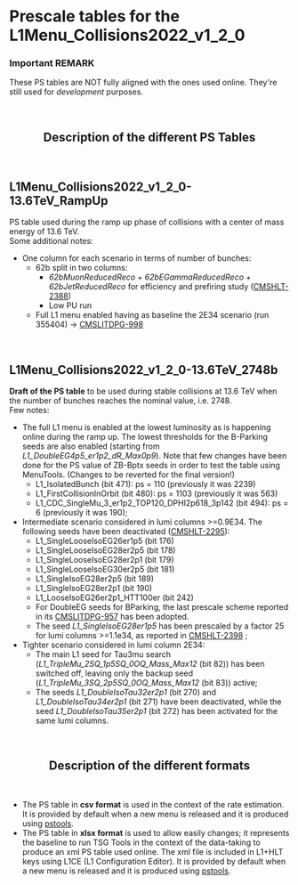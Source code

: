 # Prescale tables for the L1Menu_Collisions2022_v1_2_0

### Important REMARK
These PS tables are NOT fully aligned with the ones used online. They're still used for _development_ purposes.

<br/>

<h2 align="center">
Description of the different PS Tables
</h2>
<br/>

## L1Menu_Collisions2022_v1_2_0-13.6TeV_RampUp
PS table used during the ramp up phase of collisions with a center of mass energy of 13.6 TeV. 
<br/>
Some additional notes:
- One column for each scenario in terms of number of bunches:
    - 62b split in two columns:
        - *62bMuonReducedReco* + *62bEGammaReducedReco* + *62bJetReducedReco* for efficiency and prefiring study ([CMSHLT-2388](https://its.cern.ch/jira/browse/CMSHLT-2388))
        - Low PU run
    - Full L1 menu enabled having as baseline the 2E34 scenario (run 355404) → [CMSLITDPG-998](https://its.cern.ch/jira/browse/CMSLITDPG-998)

<br/>

## L1Menu_Collisions2022_v1_2_0-13.6TeV_2748b
**Draft of the PS table** to be used during stable collisions at 13.6 TeV when the number of bunches reaches the nominal value, i.e. 2748. 
<br/>
Few notes:
- The full L1 menu is enabled at the lowest luminosity as is happening online during the ramp up. The lowest thresholds for the B-Parking seeds are also enabled (starting from *L1_DoubleEG4p5_er1p2_dR_Max0p9*). Note that few changes have been done for the PS value of ZB-Bptx seeds in order to test the table using MenuTools. (Changes to be reverted for the final version!)
    - L1_IsolatedBunch (bit 471): ps = 110 (previously it was 2239)
    - L1_FirstCollisionInOrbit (bit 480): ps = 1103 (previously it was 563)
    - L1_CDC_SingleMu_3_er1p2_TOP120_DPHI2p618_3p142 (bit 494): ps = 6 (previously it was 190);
- Intermediate scenario considered in lumi columns >=0.9E34. The following seeds have been deactivated ([CMSHLT-2295](https://its.cern.ch/jira/browse/CMSHLT-2295)):
    - L1_SingleLooseIsoEG26er1p5 (bit 176)
    - L1_SingleLooseIsoEG28er2p5 (bit 178)
    - L1_SingleLooseIsoEG28er2p1 (bit 179)
    - L1_SingleLooseIsoEG30er2p5 (bit 181)
    - L1_SingleIsoEG28er2p5 (bit 189)
    - L1_SingleIsoEG28er2p1 (bit 190)
    - L1_LooseIsoEG26er2p1_HTT100er (bit 242)    
    - For DoubleEG seeds for BParking, the last prescale scheme reported in its [CMSLITDPG-957](https://its.cern.ch/jira/browse/CMSLITDPG-957) has been adopted.
    - The seed *L1_SingleIsoEG28er1p5* has been prescaled by a factor 25 for lumi columns >=1.1e34, as reported in [CMSHLT-2398](https://its.cern.ch/jira/browse/CMSHLT-2398) ;
- Tighter scenario considered in lumi column 2E34:
    - The main L1 seed for Tau3mu search (*L1_TripleMu_2SQ_1p5SQ_0OQ_Mass_Max12* (bit 82)) has been switched off, leaving only the backup seed (*L1_TripleMu_3SQ_2p5SQ_0OQ_Mass_Max12* (bit 83)) active;
    - The seeds *L1_DoubleIsoTau32er2p1* (bit 270) and *L1_DoubleIsoTau34er2p1* (bit 271) have been deactivated, while the seed *L1_DoubleIsoTau35er2p1* (bit 272) has been activated for the same lumi columns.
    
<br/> 
    
<h2 align="center">
Description of the different formats
</h2>
<br/>   

- The PS table in **csv format** is used in the context of the rate estimation. It is provided by default when a new menu is released and it is produced using [pstools](https://github.com/cms-l1-dpg/L1MenuTools/tree/master/pstools). 
- The PS table in **xlsx format** is used to allow easily changes; it represents the baseline to run TSG Tools in the context of the data-taking to produce an xml PS table used online. The xml file is included in L1+HLT keys using L1CE (L1 Configuration Editor). It is provided by default when a new menu is released and it is produced using [pstools](https://github.com/cms-l1-dpg/L1MenuTools/tree/master/pstools).
